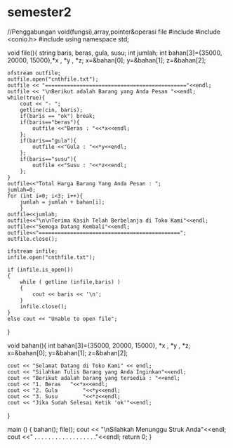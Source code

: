 # semester2
//Penggabungan void(fungsi),array,pointer&operasi file
#include <fstream>
#include <conio.h>
#include <iostream>
using namespace std;

void file(){
	string baris, beras, gula, susu;
	int jumlah;
	int bahan[3]={35000, 20000, 15000},*x , *y , *z;
	x=&bahan[0];
	y=&bahan[1];
	z=&bahan[2];
	
    ofstream outfile;
    outfile.open("cnthfile.txt");
    outfile << "============================================="<<endl;
	outfile << "\nBerikut adalah Barang yang Anda Pesan "<<endl;
    while(true){
        cout << "- ";
        getline(cin, baris);
		if(baris == "ok") break;
        if(baris=="beras"){
        	outfile <<"Beras : "<<*x<<endl;
		};
		if(baris=="gula"){
        	outfile <<"Gula : "<<*y<<endl;
		};
		if(baris=="susu"){
        	outfile <<"Susu : "<<*z<<endl;
		};
    }
    outfile<<"Total Harga Barang Yang Anda Pesan : ";
	jumlah=0;
    for (int i=0; i<3; i++){
		jumlah = jumlah + bahan[i];
		}
	outfile<<jumlah;
	outfile<<"\n\nTerima Kasih Telah Berbelanja di Toko Kami"<<endl;
	outfile<<"Semoga Datang Kembali"<<endl;
	outfile<<"=============================================";
    outfile.close();
		
    ifstream infile;
    infile.open("cnthfile.txt");
 
    if (infile.is_open())
    {	
        while ( getline (infile,baris) )
        {
            cout << baris << '\n';
        }
        infile.close();
    }
    else cout << "Unable to open file";
}

void bahan(){
	int bahan[3]={35000, 20000, 15000}, *x , *y , *z;
	x=&bahan[0];
	y=&bahan[1];
	z=&bahan[2];

    cout << "Selamat Datang di Toko Kami" << endl;
    cout << "Silahkan Tulis Barang yang Anda Inginkan"<<endl;
    cout << "Berikut adalah barang yang tersedia : "<<endl;
    cout << "1. Beras	"<<*x<<endl;
    cout << "2. Gula		"<<*y<<endl;
    cout << "3. Susu		"<<*z<<endl;
    cout << "Jika Sudah Selesai Ketik 'ok'"<<endl;
}

main () {
	bahan();
	file();
	cout << "\nSilahkah Menunggu Struk Anda"<<endl;
    cout <<" . . . . . . . . . . . . . . . . . ."<<endl;
    return 0;
}
